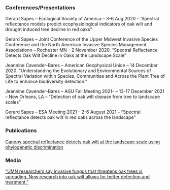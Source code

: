 ### Conferences/Presentations

Gerard Sapes – Ecological Society of America – 3-6 Aug 2020 – ’Spectral
reflectance models predict ecophysiological indicators of oak wilt and
drought induced tree decline in red oaks”

Gerard Sapes – Joint Conference of the Upper Midwest Invasive Species
Conference and the North American Invasive Species Management
Associationn – Rochester MN – 2 November 2020. “Spectral Reflectance
Detects Oak Wilt Decline in Oaks at the Landscape Scale”

Jeannine Cavender-Bares – American Geophysical Union – 14 December 2020.
“Understanding the Evolutionary and Environmental Sources of Spectral
Variation within Species, Communities and Across the Plant Tree of Life
to enhance biodiversity detection.”

Jeannine Cavender-Bares – AGU Fall Meeting 2021– – 13-17 December 2021 –
New Orleans, LA – “Detection of oak wilt disease from tree to landscape
scales”

Gerard Sapes – ESA Meeting 2021 – 2-6 August 2021 – “Spectral
reflectance detects oak wilt in red oaks across the landscape”

### Publications

[Canopy spectral reflectance detects oak wilt at the landscape scale
using phylogenetic discrimination]()

### Media

[“UMN researchers say invasive fungus that threatens oak trees is
spreading. New research into oak wilt allows for better detection and
treatment.”](https://mndaily.com/262507/news/tree-d-lightly-umn-researchers-say-invasive-fungus-threatens-oak-trees-is-spreading/)

